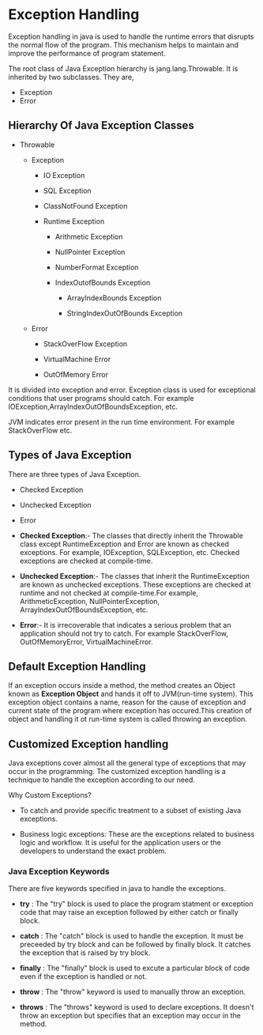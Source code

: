 # Exception Handling
Exception handling in java is used to handle the runtime errors that disrupts the normal flow of the program. This mechanism helps to maintain and improve the performance of program statement.

The root class of Java Exception hierarchy is jang.lang.Throwable. It is inherited by two subclasses. They are,
* Exception
* Error

## Hierarchy Of Java Exception Classes
- Throwable
  - Exception
    - IO Exception
    - SQL Exception
    - ClassNotFound Exception
    - Runtime Exception
      
      - Arithmetic Exception
      - NullPointer Exception
      - NumberFormat Exception
      - IndexOutofBounds Exception

        - ArrayIndexBounds Exception

        - StringIndexOutOfBounds Exception
    
  - Error
    - StackOverFlow Exception

    - VirtualMachine Error
    - OutOfMemory Error


It is divided into exception and error. Exception class is used for exceptional conditions that user programs should catch. For example IOException,ArrayIndexOutOfBoundsException, etc.

JVM indicates error present in the run time environment. For example StackOverFlow etc.

## Types of Java Exception
There are three types of Java Exception.
* Checked Exception
* Unchecked Exception
* Error


* **Checked Exception**:- The classes that directly inherit the Throwable class except RuntimeException and Error are known as checked exceptions. For example, IOException, SQLException, etc. Checked exceptions are checked at compile-time.

* **Unchecked Exception**:- The classes that inherit the RuntimeException are known as unchecked exceptions. These exceptions are checked at runtime and not checked at compile-time.For example, ArithmeticException, NullPointerException, ArrayIndexOutOfBoundsException, etc. 

* **Error**:- It is irrecoverable that indicates a serious problem that an application should not try to catch. For example StackOverFlow, OutOfMemoryError, VirtualMachineError.

## Default Exception Handling
If an exception occurs inside a method, the method creates an Object known as **Exception Object** and hands it off to JVM(run-time system). This exception object contains a name, reason for the cause of exception and current state of the program where exception has occured.This creation of object and handling it ot run-time system is called throwing an exception.


## Customized Exception handling

 Java exceptions cover almost all the general type of exceptions that may occur in the programming.
 The customized exception handling is a technique to handle the exception according to our need. 

 Why Custom Exceptions?
 - To catch and provide specific treatment to a subset of existing Java exceptions.

- Business logic exceptions: These are the exceptions related to business logic and workflow. 
  It is useful for the application users or the  developers to understand the exact problem.

### Java Exception Keywords
There are five keywords specified in java to handle the exceptions.
- **try** : The "try" block is used to place the program statment or exception code that may raise an exception followed by either catch or finally block.

- **catch** : The "catch" block is used to handle the exception. It must be preceeded by try block and can be followed by finally block. It catches the exception that is raised by try block.

- **finally** :  The "finally" block is used to excute a particular block of code even if the exception is handled or not.

- **throw** : The "throw" keyword is used to manually throw an exception.

- **throws** : The "throws" keyword is used to declare exceptions. It doesn't throw an exception but specifies that an exception may occur in the method.

